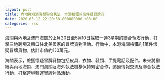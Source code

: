 ```yaml
---
layout: post
title: 內地與港澳海關聯合執法　本港檢獲約萬件疑冒牌貨
date: 2020-05-12 22:20:58.000000000 +08:00
categories: rss
---
```


海關與內地及澳門海關於上月20日至5月10日採取一連3星期的聯合執法行動，打擊三地跨境及轉口往北美國家的冒牌貨物活動。行動中，本港海關檢獲約1萬件懷疑冒牌貨物，估計市值約150萬元。

海關表示，檢獲懷疑冒牌貨物包括皮具、衣物、鞋類、手提電話及配件。未來將繼續與內地海關、澳門海關及海外執法機構保持緊密合作，透過情報交流及聯合執法行動，打擊跨境轉運冒牌物品活動。
